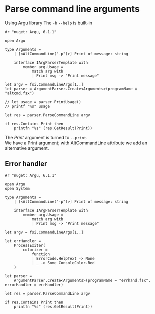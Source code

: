 # Parse command line arguments

Using Argu library
The `-h` `--help` is built-in  


```F#
#r "nuget: Argu, 6.1.1"

open Argu

type Arguments =
    | [<AltCommandLine("-p")>] Print of message: string

    interface IArgParserTemplate with
        member arg.Usage =
            match arg with
            | Print msg -> "Print message"

let argv = fsi.CommandLineArgs[1..]
let parser = ArgumentParser.Create<Arguments>(programName = "altcmd.fsx")

// let usage = parser.PrintUsage()
// printf "%s" usage

let res = parser.ParseCommandLine argv

if res.Contains Print then
    printfn "%s" (res.GetResult(Print))
```

The *Print* argument is turned to `--print`.  
We have a Print argument; with AltCommandLine attribute we add an alternative argument.  

## Error handler 

```F#
#r "nuget: Argu, 6.1.1"

open Argu
open System

type Arguments =
    | [<AltCommandLine("-p")>] Print of message: string

    interface IArgParserTemplate with
        member arg.Usage =
            match arg with
            | Print msg -> "Print message"

let argv = fsi.CommandLineArgs[1..]

let errHandler =
    ProcessExiter(
        colorizer =
            function
            | ErrorCode.HelpText -> None
            | _ -> Some ConsoleColor.Red
    )

let parser =
    ArgumentParser.Create<Arguments>(programName = "errhand.fsx", errorHandler = errHandler)

let res = parser.ParseCommandLine argv

if res.Contains Print then
    printfn "%s" (res.GetResult(Print))
```

